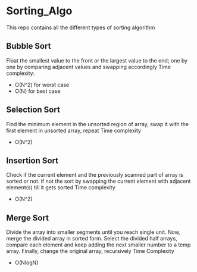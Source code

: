 # Sorting_Algo

This repo contains all the different types of sorting algorithm

## Bubble Sort

Float the smallest value to the front or the largest value to the end; one by one by comparing adjacent values and swapping accordingly
Time complexity:

- O(N^2) for worst case
- O(N) for best case

## Selection Sort

Find the minimum element in the unsorted region of array, swap it with the first element in unsorted array, repeat
Time complexity

- O(N^2)

## Insertion Sort

Check if the current element and the previously scanned part of array is sorted or not. if not the sort by swapping the current element with adjacent element(s) till it gets sorted
Time complexity

- O(N^2)

## Merge Sort

Divide the array into smaller segments until you reach single unit. Now, merge the divided array in sorted form. Select the divided half arrays, compare each element and keep adding the next smaller number to a temp array. Finally, change the original array, recursively
Time Complexity

- O(NlogN)
